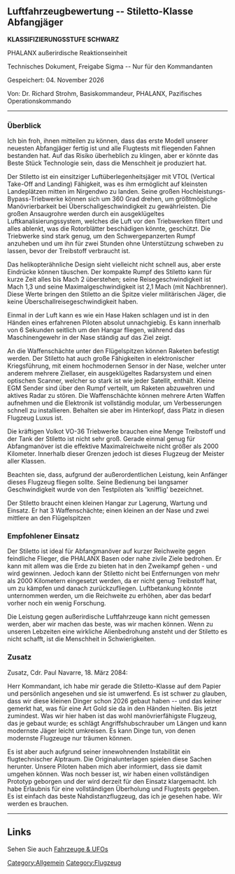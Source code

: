 ## Luftfahrzeugbewertung -- Stiletto-Klasse Abfangjäger

**KLASSIFIZIERUNGSSTUFE SCHWARZ**

PHALANX außerirdische Reaktionseinheit

Technisches Dokument, Freigabe Sigma -- Nur für den Kommandanten

Gespeichert: 04. November 2026

Von: Dr. Richard Strohm, Basiskommandeur, PHALANX, Pazifisches
Operationskommando

------------------------------------------------------------------------

### Überblick

Ich bin froh, ihnen mitteilen zu können, dass das erste Modell unserer
neuesten Abfangjäger fertig ist und alle Flugtests mit fliegenden Fahnen
bestanden hat. Auf das Risiko überheblich zu klingen, aber er könnte das
Beste Stück Technologie sein, dass die Menschheit je produziert hat.

Der Stiletto ist ein einsitziger Luftüberlegenheitsjäger mit VTOL
(Vertical Take-Off and Landing) Fähigkeit, was es ihm ermöglicht auf
kleinsten Landeplätzen mitten im Nirgendwo zu landen. Seine großen
Hochleistungs-Bypass-Triebwerke können sich um 360 Grad drehen, um
größtmögliche Manövrierbarkeit bei Überschallgeschwindigkeit zu
gewährleisten. Die großen Ansaugrohre werden durch ein ausgeklügeltes
Luftkanalisierungssystem, welches die Luft vor den Triebwerken filtert
und alles ablenkt, was die Rotorblätter beschädigen könnte, geschützt.
Die Triebwerke sind stark genug, um den Schwergepanzerten Rumpf
anzuheben und um ihn für zwei Stunden ohne Unterstützung schweben zu
lassen, bevor der Treibstoff verbraucht ist.

Das helikopterähnliche Design sieht vielleicht nicht schnell aus, aber
erste Eindrücke können täuschen. Der kompakte Rumpf des Stiletto kann
für kurze Zeit alles bis Mach 2 überstehen; seine Reisegeschwindigkeit
ist Mach 1,3 und seine Maximalgeschwindigkeit ist 2,1 Mach (mit
Nachbrenner). Diese Werte bringen den Stiletto an die Spitze vieler
militärischen Jäger, die keine Überschallreisegeschwindigkeit haben.

Einmal in der Luft kann es wie ein Hase Haken schlagen und ist in den
Händen eines erfahrenen Piloten absolut unnachgiebig. Es kann innerhalb
von 6 Sekunden seitlich um den Hangar fliegen, während das
Maschinengewehr in der Nase ständig auf das Ziel zeigt.

An die Waffenschächte unter den Flügelspitzen können Raketen befestigt
werden. Der Stiletto hat auch große Fähigkeiten in elektronischer
Kriegsführung, mit einem hochmodernen Sensor in der Nase, welcher unter
anderem mehrere Ziellaser, ein ausgeklügeltes Radarsystem und einen
optischen Scanner, welcher so stark ist wie jeder Satellit, enthält.
Kleine EGM Sender sind über den Rumpf verteilt, um Raketen abzuwehren
und aktives Radar zu stören. Die Waffenschächte können mehrere Arten
Waffen aufnehmen und die Elektronik ist vollständig modular, um
Verbesserungen schnell zu installieren. Behalten sie aber im Hinterkopf,
dass Platz in diesen Flugzeug Luxus ist.

Die kräftigen Volkot VO-36 Triebwerke brauchen eine Menge Treibstoff und
der Tank der Stiletto ist nicht sehr groß. Gerade einmal genug für
Abfangmanöver ist die effektive Maximalreichweite nicht größer als 2000
Kilometer. Innerhalb dieser Grenzen jedoch ist dieses Flugzeug der
Meister aller Klassen.

Beachten sie, dass, aufgrund der außerordentlichen Leistung, kein
Anfänger dieses Flugzeug fliegen sollte. Seine Bedienung bei langsamer
Geschwindigkeit wurde von den Testpiloten als 'knifflig' bezeichnet.

Der Stiletto braucht einen kleinen Hangar zur Lagerung, Wartung und
Einsatz. Er hat 3 Waffenschächte; einen kleinen an der Nase und zwei
mittlere an den Flügelspitzen

### Empfohlener Einsatz

Der Stiletto ist ideal für Abfangmanöver auf kurzer Reichweite gegen
feindliche Flieger, die PHALANX Basen oder nahe zivile Ziele bedrohen.
Er kann mit allem was die Erde zu bieten hat in den Zweikampf gehen -
und wird gewinnen. Jedoch kann der Stiletto nicht bei Entfernungen von
mehr als 2000 Kilometern eingesetzt werden, da er nicht genug Treibstoff
hat, um zu kämpfen und danach zurückzufliegen. Luftbetankung könnte
unternommen werden, um die Reichweite zu erhöhen, aber das bedarf vorher
noch ein wenig Forschung.

Die Leistung gegen außerirdische Luftfahrzeuge kann nicht gemessen
werden, aber wir machen das beste, was wir machen können. Wenn zu
unseren Lebzeiten eine wirkliche Alienbedrohung ansteht und der Stiletto
es nicht schafft, ist die Menschheit in Schwierigkeiten.

### Zusatz

Zusatz, Cdr. Paul Navarre, 18. März 2084:

Herr Kommandant, ich habe mir gerade die Stiletto-Klasse auf dem Papier
und persönlich angesehen und sie ist umwerfend. Es ist schwer zu
glauben, dass wir diese kleinen Dinger schon 2026 gebaut haben -- und
das keiner gemerkt hat, was für eine Art Gold sie da in den Händen
hielten. Bis jetzt zumindest. Was wir hier haben ist das wohl
manövrierfähigste Flugzeug, das je gebaut wurde; es schlägt
Angriffshubschrauber um Längen und kann modernste Jäger leicht
umkreisen. Es kann Dinge tun, von denen modernste Flugzeuge nur träumen
können.

Es ist aber auch aufgrund seiner innewohnenden Instabilität ein
flugtechnischer Alptraum. Die Originalunterlagen spielen diese Sachen
herunter. Unsere Piloten haben mich aber informiert, dass sie damit
umgehen können. Was noch besser ist, wir haben einen vollständigen
Prototyp geborgen und der wird derzeit für den Einsatz klargemacht. Ich
habe Erlaubnis für eine vollständigen Überholung und Flugtests gegeben.
Es ist einfach das beste Nahdistanzflugzeug, das ich je gesehen habe.
Wir werden es brauchen.

------------------------------------------------------------------------

## Links

Sehen Sie auch [Fahrzeuge & UFOs](Fahrzeuge_&_UFOs "wikilink")

[Category:Allgemein](Category:Allgemein "wikilink")
[Category:Flugzeug](Category:Flugzeug "wikilink")
